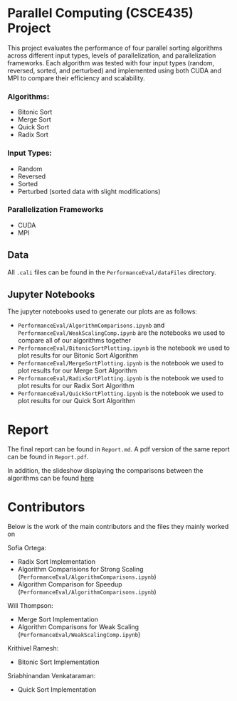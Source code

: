 # Parallel Computing (CSCE435) Project

This project evaluates the performance of four parallel sorting algorithms across different input types, levels of parallelization, and parallelization frameworks. Each algorithm was tested with four input types (random, reversed, sorted, and perturbed) and implemented using both CUDA and MPI to compare their efficiency and scalability.

### Algorithms:
- Bitonic Sort
- Merge Sort
- Quick Sort
- Radix Sort

### Input Types:
- Random
- Reversed
- Sorted
- Perturbed (sorted data with slight modifications)

### Parallelization Frameworks
- CUDA
- MPI 



## Data
All `.cali` files can be found in the `PerformanceEval/dataFiles` directory. 

## Jupyter Notebooks
The jupyter notebooks used to generate our plots are as follows: 

- `PerformanceEval/AlgorithmComparisons.ipynb` and `PerformanceEval/WeakScalingComp.ipynb` are the notebooks we used to compare all of our algorithms together 
- `PerformanceEval/BitonicSortPlotting.ipynb` is the notebook we used to plot results for our Bitonic Sort Algorithm
- `PerformanceEval/MergeSortPlotting.ipynb` is the notebook we used to plot results for our Merge Sort Algorithm
- `PerformanceEval/RadixSortPlotting.ipynb` is the notebook we used to plot results for our Radix Sort Algorithm
- `PerformanceEval/QuickSortPlotting.ipynb` is the notebook we used to plot results for our Quick Sort Algorithm

# Report

The final report can be found in `Report.md`. A pdf version of the same report can be found in `Report.pdf`.

In addition, the slideshow displaying the comparisons between the algorithms can be found [here](https://docs.google.com/presentation/d/1xVNeRjE2JDYVoHVwIL6yXYmSHAhrraA6gHH12zjqB2k/edit?usp=sharing)

# Contributors
Below is the work of the main contributors and the files they mainly worked on 

Sofia Ortega:
- Radix Sort Implementation
- Algorithm Comparisions for Strong Scaling (`PerformanceEval/AlgorithmComparisons.ipynb`)
- Algorithm Comparison for Speedup (`PerformanceEval/AlgorithmComparisons.ipynb`)

Will Thompson: 
- Merge Sort Implementation
- Algorithm Comparisons for Weak Scaling (`PerformanceEval/WeakScalingComp.ipynb`)


Krithivel Ramesh: 
- Bitonic Sort Implementation

Sriabhinandan Venkataraman: 
- Quick Sort Implementation